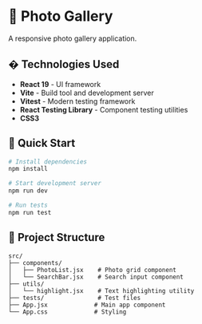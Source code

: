 # 📸 Photo Gallery

A responsive photo gallery application.

## �️ Technologies Used

- **React 19** - UI framework
- **Vite** - Build tool and development server
- **Vitest** - Modern testing framework
- **React Testing Library** - Component testing utilities
- **CSS3** 

## 🚀 Quick Start

```bash
# Install dependencies
npm install

# Start development server
npm run dev 

# Run tests 
npm run test
```

## 📁 Project Structure

```
src/
├── components/
│   ├── PhotoList.jsx    # Photo grid component
│   └── SearchBar.jsx    # Search input component
├── utils/
│   └── highlight.jsx    # Text highlighting utility
├── tests/               # Test files
├── App.jsx             # Main app component 
└── App.css             # Styling
```
